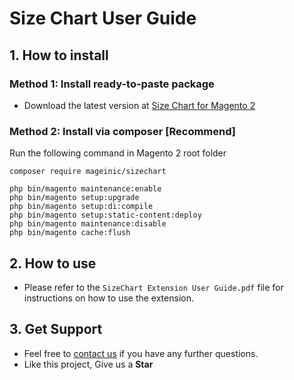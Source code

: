 # Size Chart User Guide

## 1. How to install

### Method 1: Install ready-to-paste package

- Download the latest version at [Size Chart for Magento 2](https://www.mageinic.com/size-chart.html)

### Method 2: Install via composer [Recommend]

Run the following command in Magento 2 root folder

```
composer require mageinic/sizechart

php bin/magento maintenance:enable
php bin/magento setup:upgrade
php bin/magento setup:di:compile
php bin/magento setup:static-content:deploy
php bin/magento maintenance:disable
php bin/magento cache:flush
```

## 2. How to use

- Please refer to the `SizeChart Extension User Guide.pdf` file for instructions on how to use the extension.

## 3. Get Support

- Feel free to [contact us](https://www.mageinic.com/contact.html) if you have any further questions.
- Like this project, Give us a **Star**
